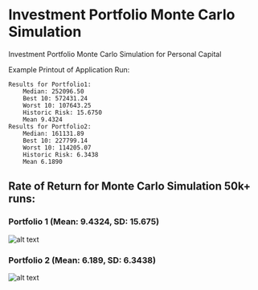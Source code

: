 # Investment Portfolio Monte Carlo Simulation
Investment Portfolio Monte Carlo Simulation for Personal Capital

Example Printout of Application Run:
```
Results for Portfolio1:
	Median: 252096.50
	Best 10: 572431.24
	Worst 10: 107643.25
	Historic Risk: 15.6750
	Mean 9.4324
Results for Portfolio2:
	Median: 161131.89
	Best 10: 227799.14
	Worst 10: 114205.07
	Historic Risk: 6.3438
	Mean 6.1890
```

## Rate of Return for Monte Carlo Simulation 50k+ runs:

### Portfolio 1 (Mean: 9.4324, SD: 15.675)

![alt text](https://github.com/moshecarmeli/PortfolioMonteCarloSimulation/blob/master/resources/portfolio1-histogram.png)

### Portfolio 2 (Mean: 6.189, SD: 6.3438)

![alt text](https://github.com/moshecarmeli/PortfolioMonteCarloSimulation/blob/master/resources/portfolio2-histogram.png)
